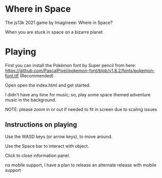 # Where in Space
The js13k 2021 game by Imagineee: Where in Space?

When you are stuck in space on a bizarre planet

# Playing
First you can install the Pokémon font by Super pencil from here: https://github.com/PascalPixel/pokemon-font/blob/v1.8.2/fonts/pokemon-font.ttf (Recommended)

Open open the index.html and get started.

I didn't have any time for music; so, play some space themed adventure music in the background.

NOTE: please zoom in or out if needed to fit in screen due to scaling issues

## Instructions on playing
Use the WASD keys (or arrow keys), to move around.

Use the Space bar to interact with object.

Click to close information panel.

no mobile support, I have a plan to release an alternate release with mobile support